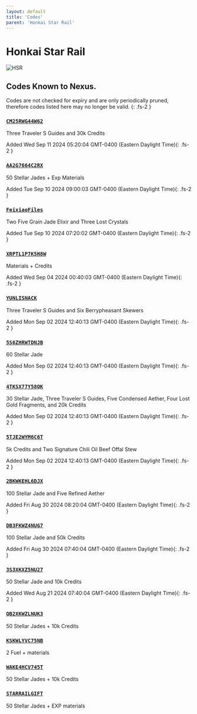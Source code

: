 ```yaml
---
layout: default
title: 'Codes'
parent: 'Honkai Star Rail'
---
```


# Honkai Star Rail

![HSR](https://cdn.discordapp.com/emojis/1264987654198399137.png)

## Codes Known to Nexus.

Codes are not checked for expiry and are only periodically pruned, therefore codes listed here may no longer be valid.
{: .fs-2 }

### [`CM25RWG44W62`](https://hsr.hoyoverse.com/gift?code=CM25RWG44W62)

Three Traveler S Guides and 30k Credits

Added Wed Sep 11 2024 05:20:04 GMT-0400 (Eastern Daylight Time){: .fs-2 }

### [`AA2G7664C2RX`](https://hsr.hoyoverse.com/gift?code=AA2G7664C2RX)

50 Stellar Jades + Exp Materials

Added Tue Sep 10 2024 09:00:03 GMT-0400 (Eastern Daylight Time){: .fs-2 }

### [`FeixiaoFiles`](https://hsr.hoyoverse.com/gift?code=FeixiaoFiles)

Two Five Grain Jade Elixir and Three Lost Crystals

Added Tue Sep 10 2024 07:20:02 GMT-0400 (Eastern Daylight Time){: .fs-2 }

### [`XRPTL1P7K5H8W`](https://hsr.hoyoverse.com/gift?code=XRPTL1P7K5H8W)

Materials + Credits

Added Wed Sep 04 2024 00:40:03 GMT-0400 (Eastern Daylight Time){: .fs-2 }

### [`YUNLISNACK`](https://hsr.hoyoverse.com/gift?code=YUNLISNACK)

Three Traveler S Guides and Six Berrypheasant Skewers

Added Mon Sep 02 2024 12:40:13 GMT-0400 (Eastern Daylight Time){: .fs-2 }

### [`5S6ZHRWTDNJB`](https://hsr.hoyoverse.com/gift?code=5S6ZHRWTDNJB)

60 Stellar Jade

Added Mon Sep 02 2024 12:40:13 GMT-0400 (Eastern Daylight Time){: .fs-2 }

### [`4TKSX77Y58QK`](https://hsr.hoyoverse.com/gift?code=4TKSX77Y58QK)

30 Stellar Jade, Three Traveler S Guides, Five Condensed Aether, Four Lost Gold Fragments, and 20k Credits

Added Mon Sep 02 2024 12:40:13 GMT-0400 (Eastern Daylight Time){: .fs-2 }

### [`5TJE2WYM6C6T`](https://hsr.hoyoverse.com/gift?code=5TJE2WYM6C6T)

5k Credits and Two Signature Chili Oil Beef Offal Stew

Added Mon Sep 02 2024 12:40:13 GMT-0400 (Eastern Daylight Time){: .fs-2 }

### [`2BKWKEHL6DJX`](https://hsr.hoyoverse.com/gift?code=2BKWKEHL6DJX)

100 Stellar Jade and Five Refined Aether

Added Fri Aug 30 2024 08:20:04 GMT-0400 (Eastern Daylight Time){: .fs-2 }

### [`DB3FKWZ4NUG7`](https://hsr.hoyoverse.com/gift?code=DB3FKWZ4NUG7)

100 Stellar Jade and 50k Credits

Added Fri Aug 30 2024 07:40:04 GMT-0400 (Eastern Daylight Time){: .fs-2 }

### [`3S3XKXZ5NU27`](https://hsr.hoyoverse.com/gift?code=3S3XKXZ5NU27)

50 Stellar Jade and 10k Credits

Added Wed Aug 21 2024 07:40:04 GMT-0400 (Eastern Daylight Time){: .fs-2 }

### [`QB2XKWZLNUK3`](https://hsr.hoyoverse.com/gift?code=QB2XKWZLNUK3)

50 Stellar Jades + 10k Credits

### [`KSKWLYVC75NB`](https://hsr.hoyoverse.com/gift?code=KSKWLYVC75NB)

2 Fuel + materials

### [`WAKE4HCV745T`](https://hsr.hoyoverse.com/gift?code=WAKE4HCV745T)

50 Stellar Jades + 10k Credits

### [`STARRAILGIFT`](https://hsr.hoyoverse.com/gift?code=STARRAILGIFT)

50 Stellar Jades + EXP materials